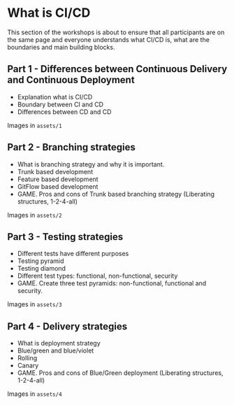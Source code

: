 # What is CI/CD

This section of the workshops is about to ensure that all participants are on the same page and everyone understands what CI/CD is, what are the boundaries and main building blocks.

## Part 1 - Differences between Continuous Delivery and Continuous Deployment

* Explanation what is CI/CD
* Boundary between CI and CD
* Differences between CD and CD

Images in `assets/1`

## Part 2 - Branching strategies

* What is branching strategy and why it is important.
* Trunk based development
* Feature based development
* GitFlow based development
* GAME. Pros and cons of Trunk based branching strategy (Liberating structures, 1-2-4-all)

Images in `assets/2`

## Part 3 - Testing strategies

* Different tests have different purposes
* Testing pyramid
* Testing diamond
* Different test types: functional, non-functional, security
* GAME. Create three test pyramids: non-functional, functional and security.

Images in `assets/3`

## Part 4 - Delivery strategies

* What is deployment strategy
* Blue/green and blue/violet
* Rolling
* Canary
* GAME. Pros and cons of Blue/Green deployment (Liberating structures, 1-2-4-all)

Images in `assets/4`
